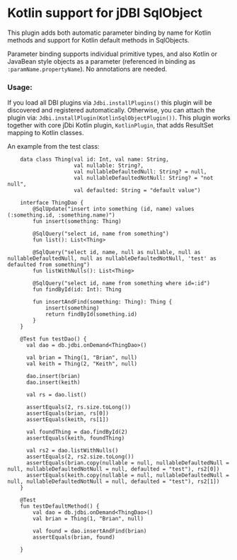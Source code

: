 Kotlin support for jDBI SqlObject
=================================

This plugin adds both automatic parameter binding by name for Kotlin methods and
support for Kotlin default methods in SqlObjects.

Parameter binding supports individual primitive types, and also Kotlin or JavaBean style objects as a parameter 
(referenced in binding as `:paramName.propertyName`).  No annotations are needed.

### Usage:

If you load all DBI plugins via 
`Jdbi.installPlugins()` this plugin will be discovered and registered automatically.
Otherwise, you can attach the plugin via:  `Jdbi.installPlugin(KotlinSqlObjectPlugin())`. 
This plugin works together with core jDbi Kotlin plugin, `KotlinPlugin`, that adds ResultSet mapping to Kotlin classes.

An example from the test class:

```
    data class Thing(val id: Int, val name: String,
                     val nullable: String?,
                     val nullableDefaultedNull: String? = null,
                     val nullableDefaultedNotNull: String? = "not null",
                     val defaulted: String = "default value")

    interface ThingDao {
        @SqlUpdate("insert into something (id, name) values (:something.id, :something.name)")
        fun insert(something: Thing)

        @SqlQuery("select id, name from something")
        fun list(): List<Thing>

        @SqlQuery("select id, name, null as nullable, null as nullableDefaultedNull, null as nullableDefaultedNotNull, 'test' as defaulted from something")
        fun listWithNulls(): List<Thing>

        @SqlQuery("select id, name from something where id=:id")
        fun findById(id: Int): Thing
        
        fun insertAndFind(something: Thing): Thing {
            insert(something)
            return findById(something.id)
        }
    }

    @Test fun testDao() {
      val dao = db.jdbi.onDemand<ThingDao>()

      val brian = Thing(1, "Brian", null)
      val keith = Thing(2, "Keith", null)

      dao.insert(brian)
      dao.insert(keith)

      val rs = dao.list()

      assertEquals(2, rs.size.toLong())
      assertEquals(brian, rs[0])
      assertEquals(keith, rs[1])

      val foundThing = dao.findById(2)
      assertEquals(keith, foundThing)

      val rs2 = dao.listWithNulls()
      assertEquals(2, rs2.size.toLong())
      assertEquals(brian.copy(nullable = null, nullableDefaultedNull = null, nullableDefaultedNotNull = null, defaulted = "test"), rs2[0])
      assertEquals(keith.copy(nullable = null, nullableDefaultedNull = null, nullableDefaultedNotNull = null, defaulted = "test"), rs2[1])
    }
    
    @Test
    fun testDefaultMethod() {
        val dao = db.jdbi.onDemand<ThingDao>()
        val brian = Thing(1, "Brian", null)

        val found = dao.insertAndFind(brian)
        assertEquals(brian, found)

    }
```




